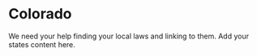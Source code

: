 # Colorado

We need your help finding your local laws and linking to them. Add your states content here.